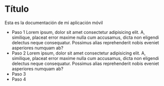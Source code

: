 # Título

Esta es la documentación de mi aplicación móvil

- Paso 1
 Lorem ipsum, dolor sit amet consectetur adipisicing elit. A, similique, placeat error maxime nulla cum accusamus, dicta non eligendi delectus neque consequatur. Possimus alias reprehenderit nobis eveniet asperiores numquam ab?
- Paso 2
Lorem ipsum, dolor sit amet consectetur adipisicing elit. A, similique, placeat error maxime nulla cum accusamus, dicta non eligendi delectus neque consequatur. Possimus alias reprehenderit nobis eveniet asperiores numquam ab?
- Paso 3
- Paso 4

